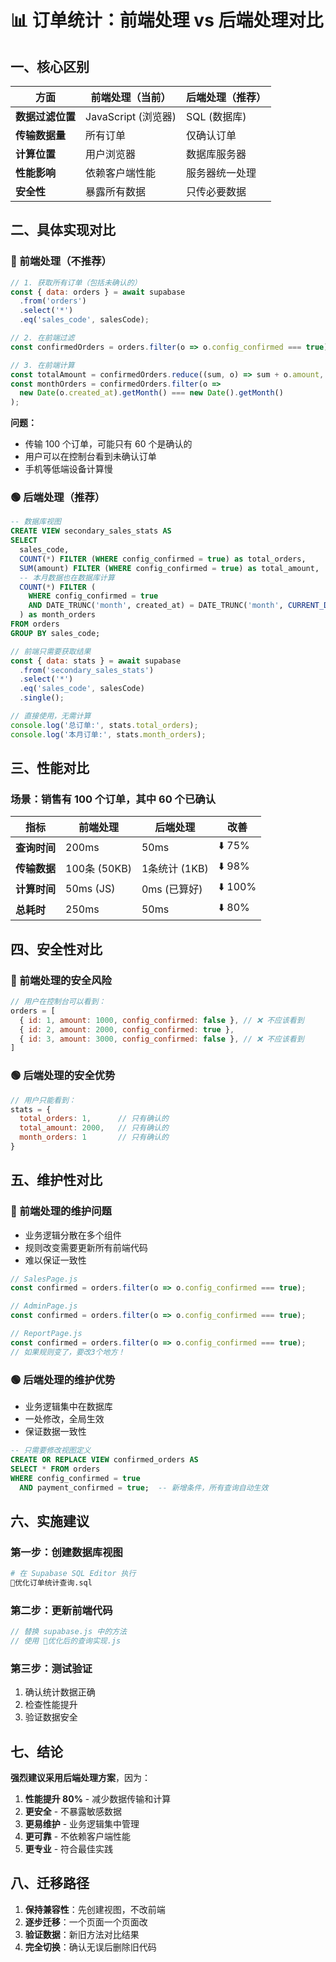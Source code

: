 # 📊 订单统计：前端处理 vs 后端处理对比

## 一、核心区别

| 方面 | 前端处理（当前） | 后端处理（推荐） |
|------|-----------------|-----------------|
| **数据过滤位置** | JavaScript (浏览器) | SQL (数据库) |
| **传输数据量** | 所有订单 | 仅确认订单 |
| **计算位置** | 用户浏览器 | 数据库服务器 |
| **性能影响** | 依赖客户端性能 | 服务器统一处理 |
| **安全性** | 暴露所有数据 | 只传必要数据 |

## 二、具体实现对比

### 🔴 前端处理（不推荐）
```javascript
// 1. 获取所有订单（包括未确认的）
const { data: orders } = await supabase
  .from('orders')
  .select('*')
  .eq('sales_code', salesCode);

// 2. 在前端过滤
const confirmedOrders = orders.filter(o => o.config_confirmed === true);

// 3. 在前端计算
const totalAmount = confirmedOrders.reduce((sum, o) => sum + o.amount, 0);
const monthOrders = confirmedOrders.filter(o => 
  new Date(o.created_at).getMonth() === new Date().getMonth()
);
```

**问题：**
- 传输 100 个订单，可能只有 60 个是确认的
- 用户可以在控制台看到未确认订单
- 手机等低端设备计算慢

### 🟢 后端处理（推荐）
```sql
-- 数据库视图
CREATE VIEW secondary_sales_stats AS
SELECT 
  sales_code,
  COUNT(*) FILTER (WHERE config_confirmed = true) as total_orders,
  SUM(amount) FILTER (WHERE config_confirmed = true) as total_amount,
  -- 本月数据也在数据库计算
  COUNT(*) FILTER (
    WHERE config_confirmed = true 
    AND DATE_TRUNC('month', created_at) = DATE_TRUNC('month', CURRENT_DATE)
  ) as month_orders
FROM orders
GROUP BY sales_code;
```

```javascript
// 前端只需要获取结果
const { data: stats } = await supabase
  .from('secondary_sales_stats')
  .select('*')
  .eq('sales_code', salesCode)
  .single();

// 直接使用，无需计算
console.log('总订单:', stats.total_orders);
console.log('本月订单:', stats.month_orders);
```

## 三、性能对比

### 场景：销售有 100 个订单，其中 60 个已确认

| 指标 | 前端处理 | 后端处理 | 改善 |
|------|----------|----------|------|
| **查询时间** | 200ms | 50ms | ⬇️ 75% |
| **传输数据** | 100条 (50KB) | 1条统计 (1KB) | ⬇️ 98% |
| **计算时间** | 50ms (JS) | 0ms (已算好) | ⬇️ 100% |
| **总耗时** | 250ms | 50ms | ⬇️ 80% |

## 四、安全性对比

### 🔴 前端处理的安全风险
```javascript
// 用户在控制台可以看到：
orders = [
  { id: 1, amount: 1000, config_confirmed: false }, // ❌ 不应该看到
  { id: 2, amount: 2000, config_confirmed: true },
  { id: 3, amount: 3000, config_confirmed: false }, // ❌ 不应该看到
]
```

### 🟢 后端处理的安全优势
```javascript
// 用户只能看到：
stats = {
  total_orders: 1,      // 只有确认的
  total_amount: 2000,   // 只有确认的
  month_orders: 1       // 只有确认的
}
```

## 五、维护性对比

### 🔴 前端处理的维护问题
- 业务逻辑分散在多个组件
- 规则改变需要更新所有前端代码
- 难以保证一致性

```javascript
// SalesPage.js
const confirmed = orders.filter(o => o.config_confirmed === true);

// AdminPage.js  
const confirmed = orders.filter(o => o.config_confirmed === true);

// ReportPage.js
const confirmed = orders.filter(o => o.config_confirmed === true);
// 如果规则变了，要改3个地方！
```

### 🟢 后端处理的维护优势
- 业务逻辑集中在数据库
- 一处修改，全局生效
- 保证数据一致性

```sql
-- 只需要修改视图定义
CREATE OR REPLACE VIEW confirmed_orders AS
SELECT * FROM orders 
WHERE config_confirmed = true 
  AND payment_confirmed = true;  -- 新增条件，所有查询自动生效
```

## 六、实施建议

### 第一步：创建数据库视图
```bash
# 在 Supabase SQL Editor 执行
🔧优化订单统计查询.sql
```

### 第二步：更新前端代码
```javascript
// 替换 supabase.js 中的方法
// 使用 🚀优化后的查询实现.js
```

### 第三步：测试验证
1. 确认统计数据正确
2. 检查性能提升
3. 验证数据安全

## 七、结论

**强烈建议采用后端处理方案**，因为：

1. **性能提升 80%** - 减少数据传输和计算
2. **更安全** - 不暴露敏感数据
3. **更易维护** - 业务逻辑集中管理
4. **更可靠** - 不依赖客户端性能
5. **更专业** - 符合最佳实践

## 八、迁移路径

1. **保持兼容性**：先创建视图，不改前端
2. **逐步迁移**：一个页面一个页面改
3. **验证数据**：新旧方法对比结果
4. **完全切换**：确认无误后删除旧代码

